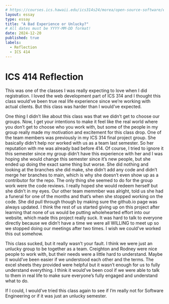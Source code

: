 ```yaml
---
# https://courses.ics.hawaii.edu/ics314s24/morea/open-source-software/experience-smart-questions.html
layout: essay
type: essay
title: "A Bad Experience or Unlucky?"
# All dates must be YYYY-MM-DD format!
date: 2024-12-20
published: true
labels:
  - Reflection
  - ICS 414
---
```


# ICS 414 Reflection

This was one of the classes I was really expecting to love when I did registration. I loved the web development part of ICS 314 and I thought this class would’ve been true real life experience since we’re working with actual clients. But this class was harder than I would’ve expected. 

One thing I didn’t like about this class was that we didn’t get to choose our groups. Now, I get your intentions to make it feel like the real world where you don’t get to choose who you work with, but some of the people in my group really made my motivation and excitement for this class drop. One of the team members was previously in my ICS 314 final project group. She basically didn’t help nor worked with us as a team last semester. So her reputation with me was already bad before 414. Of course, I tried to ignore it this semester since my group didn’t have this experience with her and I was hoping she would change this semester since it’s new people, but she ended up doing the exact same thing but worse. She did nothing and looking at the branches she did make, she didn’t add any code and didn’t merge her branches to main, which is why she doesn’t even show up as a contributor for the repo. The only thing she seemed to do for the group work were the code reviews. I really hoped she would redeem herself but she didn’t in my eyes. Our other team memmber was alright, told us she had a funeral for one of the months and that’s when she stopped working on the code. She did pull through though by making sure the github.io page was always updated. I think the rest of us started giving up on this project after learning that none of us would be putting wholehearted effort into our website, which made this project really suck. It was hard to talk to everyone directly because we didn’t have a time we were all WILLING to meet up so we stopped doing our meetings after two times. I wish we could’ve worked this out somehow. 

This class sucked, but it really wasn’t your fault. I think we were just an unlucky group to be together as a team. Creighton and Rodney were nice people to work with, but their needs were a little hard to understand. Maybe it would’ve been easier if we understood each other and the terms. The excel sheets they provided were helpful but it wasn’t enough for us to fully understand everything. I think it would’ve been cool if we were able to talk to them in real life to make sure everyone’s fully engaged and understand what to do. 

If I could, I would’ve tried this class again to see if I’m really not for Software Engineering or if it was just an unlucky semester. 
